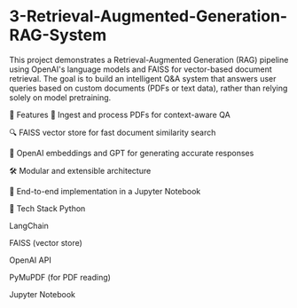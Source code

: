 # 3-Retrieval-Augmented-Generation-RAG-System

This project demonstrates a Retrieval-Augmented Generation (RAG) pipeline using OpenAI's language models and FAISS for vector-based document retrieval. The goal is to build an intelligent Q&A system that answers user queries based on custom documents (PDFs or text data), rather than relying solely on model pretraining.

🚀 Features
📄 Ingest and process PDFs for context-aware QA

🔍 FAISS vector store for fast document similarity search

🧠 OpenAI embeddings and GPT for generating accurate responses

🛠️ Modular and extensible architecture

🧪 End-to-end implementation in a Jupyter Notebook

🧰 Tech Stack
Python

LangChain

FAISS (vector store)

OpenAI API

PyMuPDF (for PDF reading)

Jupyter Notebook
